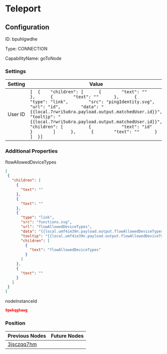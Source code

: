 # Teleport
## Configuration
ID:  bpuhlgwdhe

Type: CONNECTION 

CapabilityName: goToNode

### Settings
| Setting | Value  |
| :------------------------ | ---------------------------------------- |
| User ID |```[  {    "children": [      {        "text": ""      },      {        "text": ""      },      {        "type": "link",        "src": "pingIdentity.svg",        "url": "id",        "data": "{{local.7rwri5u6ra.payload.output.matchedUser.id}}",        "tooltip": "{{local.7rwri5u6ra.payload.output.matchedUser.id}}",        "children": [          {            "text": "id"          }        ]      },      {        "text": ""      }    ]  }] ```| 

 




### Additional Properties
flowAllowedDeviceTypes
 ```json 
[
  {
    "children": [
      {
        "text": ""
      },
      {
        "text": ""
      },
      {
        "type": "link",
        "src": "functions.svg",
        "url": "flowAllowedDeviceTypes",
        "data": "{{local.umf4ie39n.payload.output.flowAllowedDeviceTypes}}",
        "tooltip": "{{local.umf4ie39n.payload.output.flowAllowedDeviceTypes}}",
        "children": [
          {
            "text": "flowAllowedDeviceTypes"
          }
        ]
      },
      {
        "text": ""
      }
    ]
  }
]
```


nodeInstanceId
 ```json 
9pekqghawg
```




### Position
| Previous Nodes | Future Nodes |
| :------------- | ------------ |
| [3jsczqq7hm](./3jsczqq7hm.md) |  |